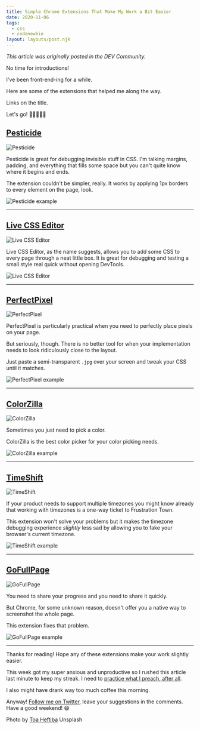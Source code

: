 ```yaml
---
title: Simple Chrome Extensions That Make My Work a Bit Easier
date: 2020-11-06
tags:
  - css
  - codenewbie
layout: layouts/post.njk
---
```


_This article was originally posted in the DEV Community._

No time for introductions!

I've been front-end-ing for a while.

Here are some of the extensions that helped me along the way.

Links on the title.

Let's go! 🏃‍♀️🏃‍♂️💨

## [Pesticide](https://chrome.google.com/webstore/detail/pesticide-for-chrome-with/neonnmencpneifkhlmhmfhfiklgjmloi)

![Pesticide](https://dev-to-uploads.s3.amazonaws.com/i/lqloqde6l012epn7zct1.png)

Pesticide is great for debugging invisible stuff in CSS. I'm talking margins, padding, and everything that fills some space but you can't quite know where it begins and ends.

The extension couldn't be simpler, really. It works by applying 1px borders to every element on the page, look.

![Pesticide example](https://dev-to-uploads.s3.amazonaws.com/i/qx8d8q7xqk3b5kp32g0z.gif)

---

## [Live CSS Editor](https://chrome.google.com/webstore/detail/live-css-editor/oelggcmknbjmhkpgjfhakedcfnkgbdpg)

![Live CSS Editor](https://dev-to-uploads.s3.amazonaws.com/i/83k3jwnzyh5wdz8zdh36.png)

Live CSS Editor, as the name suggests, allows you to add some CSS to every page through a neat little box. It is great for debugging and testing a small style real quick without opening DevTools.

![Live CSS Editor](https://dev-to-uploads.s3.amazonaws.com/i/siqvk7q6s83u5hg4dm88.gif)

---

## [PerfectPixel](https://chrome.google.com/webstore/detail/perfectpixel-by-welldonec/dkaagdgjmgdmbnecmcefdhjekcoceebi?hl=en)

![PerfectPixel](https://dev-to-uploads.s3.amazonaws.com/i/jmmbx7evxfaxo9mnv0lk.png)

PerfectPixel is particularly practical when you need to perfectly place pixels on your page.

But seriously, though. There is no better tool for when your implementation needs to look ridiculously close to the layout.

Just paste a semi-transparent `.jpg` over your screen and tweak your CSS until it matches.

![PerfectPixel example](https://dev-to-uploads.s3.amazonaws.com/i/dg8kspihqo9hsimgcbci.gif)

---

## [ColorZilla](https://chrome.google.com/webstore/detail/colorzilla/bhlhnicpbhignbdhedgjhgdocnmhomnp?hl=en)

![ColorZilla](https://dev-to-uploads.s3.amazonaws.com/i/9k4i0xc7tyulwofhrh77.png)

Sometimes you just need to pick a color.

ColorZilla is the best color picker for your color picking needs.

![ColorZilla example](https://dev-to-uploads.s3.amazonaws.com/i/xqx0nekaiz386hxqhz3p.gif)

---

## [TimeShift](https://chrome.google.com/webstore/detail/change-timezone-time-shif/nbofeaabhknfdcpoddmfckpokmncimpj?hl=en)

![TimeShift](https://dev-to-uploads.s3.amazonaws.com/i/5z1d291ujtpwudlc3c5d.png)

If your product needs to support multiple timezones you might know already that working with timezones is a one-way ticket to Frustration Town.

This extension won't solve your problems but it makes the timezone debugging experience _slightly_ less sad by allowing you to fake your browser's current timezone.

![TimeShift example](https://dev-to-uploads.s3.amazonaws.com/i/9jby1r2piojndhmyysy1.gif)

---

## [GoFullPage](https://chrome.google.com/webstore/detail/gofullpage-full-page-scre/fdpohaocaechififmbbbbbknoalclacl?hl=en)

![GoFullPage](https://dev-to-uploads.s3.amazonaws.com/i/8u69meggfog9f2lb0jqh.png)

You need to share your progress and you need to share it quickly.

But Chrome, for some unknown reason, doesn't offer you a native way to screenshot the whole page.

This extension fixes that problem.

![GoFullPage example](https://dev-to-uploads.s3.amazonaws.com/i/h4i46ku3wks3vbqkzem8.gif)

---

Thanks for reading! Hope any of these extensions make your work slightly easier.

This week got my super anxious and unproductive so I rushed this article last minute to keep my streak. I need to [practice what I preach, after all](https://dev.to/vtrpldn/i-got-the-16-week-streak-badge-here-s-everything-i-learned-about-consistency-2nna#3-be-ok-with-publishing-imperfect-work).

I also might have drank way too much coffee this morning.

Anyway! [Follow me on Twitter](https://twitter.com/paladini_dev), leave your suggestions in the comments. Have a good weekend! 😄

Photo by [Toa Heftiba](https://unsplash.com/@heftiba?utm_source=unsplash&utm_medium=referral&utm_content=creditCopyText) Unsplash
